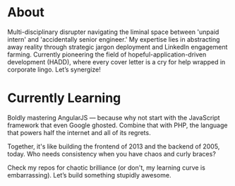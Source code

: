 # About

Multi-disciplinary disrupter navigating the liminal space between 'unpaid intern' and 'accidentally senior engineer.' My expertise lies in abstracting away reality through strategic jargon deployment and LinkedIn engagement farming. Currently pioneering the field of hopeful-application-driven development (HADD), where every cover letter is a cry for help wrapped in corporate lingo. Let’s synergize!

# Currently Learning
Boldly mastering AngularJS — because why not start with the JavaScript framework that even Google ghosted. Combine that with PHP, the language that powers half the internet and all of its regrets.

Together, it's like building the frontend of 2013 and the backend of 2005, today. Who needs consistency when you have chaos and curly braces?






Check my repos for chaotic brilliance (or don't, my learning curve is embarrassing). Let’s build something stupidly awesome.  
